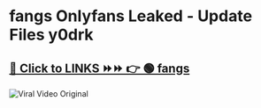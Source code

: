 
 # fangs Onlyfans Leaked - Update Files y0drk

## <h2><a href="https://clipsfans.com/fangs&ref=git">🔗 Click to LINKS ⏩⏩ 👉 🟢 fangs </a></h2>

<a href="https://clipsfans.com/fangs&ref=git" rel="nofollow" data-target="animated-image.originalLink"><img src="https://i.ibb.co.com/xMMVF88/686577567.gif" alt="Viral Video Original" style="max-width: 100%; display: inline-block;" data-target="animated-image.originalImage"></a>

